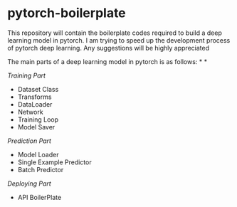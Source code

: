 # pytorch-boilerplate
This repository will contain the boilerplate codes required to build a deep learning model in pytorch. I am trying to speed up the development process of pytorch deep learning. Any suggestions will be highly appreciated


The main parts of a deep learning model in pytorch is as follows: * *

*Training Part*
- Dataset Class
- Transforms
- DataLoader
- Network
- Training Loop
- Model Saver

*Prediction Part*
- Model Loader
- Single Example Predictor
- Batch Predictor

*Deploying Part*
- API BoilerPlate